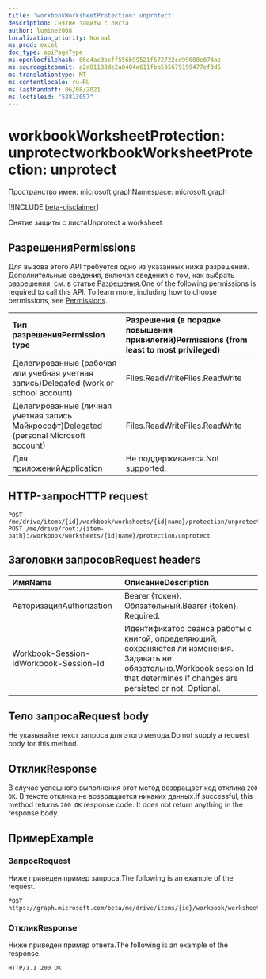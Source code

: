```yaml
---
title: 'workbookWorksheetProtection: unprotect'
description: Снятие защиты с листа
author: lumine2008
localization_priority: Normal
ms.prod: excel
doc_type: apiPageType
ms.openlocfilehash: 06e4ac3bcff556b99521f672722cd99608e074ae
ms.sourcegitcommit: a2d81138de2a0404e611fbb535679199477ef3d5
ms.translationtype: MT
ms.contentlocale: ru-RU
ms.lasthandoff: 06/08/2021
ms.locfileid: "52813057"
---
```

# <a name="workbookworksheetprotection-unprotect"></a><span data-ttu-id="f40ec-103">workbookWorksheetProtection: unprotect</span><span class="sxs-lookup"><span data-stu-id="f40ec-103">workbookWorksheetProtection: unprotect</span></span>

<span data-ttu-id="f40ec-104">Пространство имен: microsoft.graph</span><span class="sxs-lookup"><span data-stu-id="f40ec-104">Namespace: microsoft.graph</span></span>

[!INCLUDE [beta-disclaimer](../../includes/beta-disclaimer.md)]

<span data-ttu-id="f40ec-105">Снятие защиты с листа</span><span class="sxs-lookup"><span data-stu-id="f40ec-105">Unprotect a worksheet</span></span>
## <a name="permissions"></a><span data-ttu-id="f40ec-106">Разрешения</span><span class="sxs-lookup"><span data-stu-id="f40ec-106">Permissions</span></span>
<span data-ttu-id="f40ec-p101">Для вызова этого API требуется одно из указанных ниже разрешений. Дополнительные сведения, включая сведения о том, как выбрать разрешения, см. в статье [Разрешения](/graph/permissions-reference).</span><span class="sxs-lookup"><span data-stu-id="f40ec-p101">One of the following permissions is required to call this API. To learn more, including how to choose permissions, see [Permissions](/graph/permissions-reference).</span></span>

|<span data-ttu-id="f40ec-109">Тип разрешения</span><span class="sxs-lookup"><span data-stu-id="f40ec-109">Permission type</span></span>      | <span data-ttu-id="f40ec-110">Разрешения (в порядке повышения привилегий)</span><span class="sxs-lookup"><span data-stu-id="f40ec-110">Permissions (from least to most privileged)</span></span>              |
|:--------------------|:---------------------------------------------------------|
|<span data-ttu-id="f40ec-111">Делегированные (рабочая или учебная учетная запись)</span><span class="sxs-lookup"><span data-stu-id="f40ec-111">Delegated (work or school account)</span></span> | <span data-ttu-id="f40ec-112">Files.ReadWrite</span><span class="sxs-lookup"><span data-stu-id="f40ec-112">Files.ReadWrite</span></span>    |
|<span data-ttu-id="f40ec-113">Делегированные (личная учетная запись Майкрософт)</span><span class="sxs-lookup"><span data-stu-id="f40ec-113">Delegated (personal Microsoft account)</span></span> | <span data-ttu-id="f40ec-114">Files.ReadWrite</span><span class="sxs-lookup"><span data-stu-id="f40ec-114">Files.ReadWrite</span></span>    |
|<span data-ttu-id="f40ec-115">Для приложений</span><span class="sxs-lookup"><span data-stu-id="f40ec-115">Application</span></span> | <span data-ttu-id="f40ec-116">Не поддерживается.</span><span class="sxs-lookup"><span data-stu-id="f40ec-116">Not supported.</span></span> |

## <a name="http-request"></a><span data-ttu-id="f40ec-117">HTTP-запрос</span><span class="sxs-lookup"><span data-stu-id="f40ec-117">HTTP request</span></span>
<!-- { "blockType": "ignored" } -->
```http
POST /me/drive/items/{id}/workbook/worksheets/{id|name}/protection/unprotect
POST /me/drive/root:/{item-path}:/workbook/worksheets/{id|name}/protection/unprotect

```
## <a name="request-headers"></a><span data-ttu-id="f40ec-118">Заголовки запросов</span><span class="sxs-lookup"><span data-stu-id="f40ec-118">Request headers</span></span>
| <span data-ttu-id="f40ec-119">Имя</span><span class="sxs-lookup"><span data-stu-id="f40ec-119">Name</span></span>       | <span data-ttu-id="f40ec-120">Описание</span><span class="sxs-lookup"><span data-stu-id="f40ec-120">Description</span></span>|
|:---------------|:----------|
| <span data-ttu-id="f40ec-121">Авторизация</span><span class="sxs-lookup"><span data-stu-id="f40ec-121">Authorization</span></span>  | <span data-ttu-id="f40ec-p102">Bearer {токен}. Обязательный.</span><span class="sxs-lookup"><span data-stu-id="f40ec-p102">Bearer {token}. Required.</span></span> |
| <span data-ttu-id="f40ec-124">Workbook-Session-Id</span><span class="sxs-lookup"><span data-stu-id="f40ec-124">Workbook-Session-Id</span></span>  | <span data-ttu-id="f40ec-p103">Идентификатор сеанса работы с книгой, определяющий, сохраняются ли изменения. Задавать не обязательно.</span><span class="sxs-lookup"><span data-stu-id="f40ec-p103">Workbook session Id that determines if changes are persisted or not. Optional.</span></span>|

## <a name="request-body"></a><span data-ttu-id="f40ec-127">Тело запроса</span><span class="sxs-lookup"><span data-stu-id="f40ec-127">Request body</span></span>
<span data-ttu-id="f40ec-128">Не указывайте текст запроса для этого метода.</span><span class="sxs-lookup"><span data-stu-id="f40ec-128">Do not supply a request body for this method.</span></span>

## <a name="response"></a><span data-ttu-id="f40ec-129">Отклик</span><span class="sxs-lookup"><span data-stu-id="f40ec-129">Response</span></span>

<span data-ttu-id="f40ec-p104">В случае успешного выполнения этот метод возвращает код отклика `200 OK`. В тексте отклика не возвращается никаких данных.</span><span class="sxs-lookup"><span data-stu-id="f40ec-p104">If successful, this method returns `200 OK` response code. It does not return anything in the response body.</span></span>

## <a name="example"></a><span data-ttu-id="f40ec-132">Пример</span><span class="sxs-lookup"><span data-stu-id="f40ec-132">Example</span></span>

### <a name="request"></a><span data-ttu-id="f40ec-133">Запрос</span><span class="sxs-lookup"><span data-stu-id="f40ec-133">Request</span></span>
<span data-ttu-id="f40ec-134">Ниже приведен пример запроса.</span><span class="sxs-lookup"><span data-stu-id="f40ec-134">The following is an example of the request.</span></span>

<!-- {
  "blockType": "request",
  "name": "workbookworksheetprotection_unprotect"
}-->
```http
POST https://graph.microsoft.com/beta/me/drive/items/{id}/workbook/worksheets/{id|name}/protection/unprotect
```

### <a name="response"></a><span data-ttu-id="f40ec-135">Отклик</span><span class="sxs-lookup"><span data-stu-id="f40ec-135">Response</span></span>
<span data-ttu-id="f40ec-136">Ниже приведен пример ответа.</span><span class="sxs-lookup"><span data-stu-id="f40ec-136">The following is an example of the response.</span></span> 
<!-- {
  "blockType": "response"
} -->
```http
HTTP/1.1 200 OK
```

<!-- uuid: 8fcb5dbc-d5aa-4681-8e31-b001d5168d79
2015-10-25 14:57:30 UTC -->
<!--
{
  "type": "#page.annotation",
  "description": "workbookWorksheetProtection: unprotect",
  "keywords": "",
  "section": "documentation",
  "tocPath": "",
  "suppressions": [
  ]
}
-->


